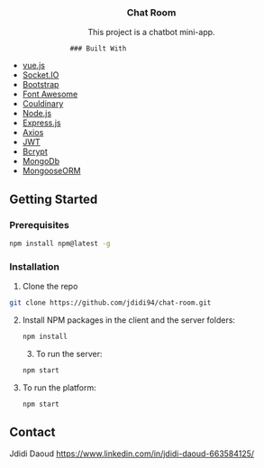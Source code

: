 <h3 align="center">Chat Room</h3>
  <p align="center">This project is a chatbot mini-app.<br/>

                   ### Built With

* [vue.js](https://vuejs.org/)
* [Socket.IO](https://socket.io/)
* [Bootstrap](https://getbootstrap.com)
* [Font Awesome](https://fontawesome.com/)
* [Couldinary](https://cloudinary.com/)
* [Node.js](https://nodejs.org/)
* [Express.js](https://expressjs.com/)
* [Axios](https://www.axios.com/)
* [JWT](https://jwt.io/)
* [Bcrypt](https://www.npmjs.com/package/bcrypt)
* [MongoDb](https://www.mongodb.com/)
* [MongooseORM](https://mongoosejs.com/)

## Getting Started

### Prerequisites

  ```sh
  npm install npm@latest -g
  ```

  ### Installation

  1. Clone the repo
   ```sh
   git clone https://github.com/jdidi94/chat-room.git
   ```
2. Install NPM packages in the client and the server folders:
   ```sh
   npm install
   ```
   3. To run the server:
   ```sh
   npm start
   ```
4. To run the platform:
   ```sh
   npm start
   ```
## Contact

Jdidi Daoud https://www.linkedin.com/in/jdidi-daoud-663584125/




